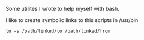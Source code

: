 
Some utilites I wrote to help myself with bash.

I like to create symbolic links to this scripts in /usr/bin

```
ln -s /path/linked/to /path/linked/from
```
